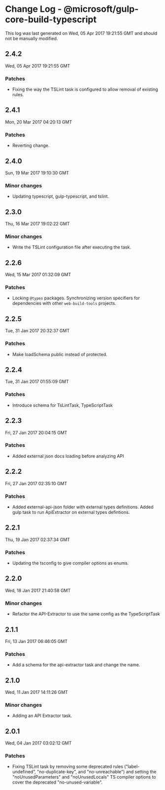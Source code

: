 # Change Log - @microsoft/gulp-core-build-typescript

This log was last generated on Wed, 05 Apr 2017 19:21:55 GMT and should not be manually modified.

## 2.4.2
Wed, 05 Apr 2017 19:21:55 GMT

### Patches

- Fixing the way the TSLint task is configured to allow removal of existing rules.

## 2.4.1
Mon, 20 Mar 2017 04:20:13 GMT

### Patches

- Reverting change.

## 2.4.0
Sun, 19 Mar 2017 19:10:30 GMT

### Minor changes

- Updating typescript, gulp-typescript, and tslint.

## 2.3.0
Thu, 16 Mar 2017 19:02:22 GMT

### Minor changes

- Write the TSLint configuration file after executing the task.

## 2.2.6
Wed, 15 Mar 2017 01:32:09 GMT

### Patches

- Locking `@types` packages. Synchronizing version specifiers for dependencies with other `web-build-tools` projects.

## 2.2.5
Tue, 31 Jan 2017 20:32:37 GMT

### Patches

- Make loadSchema public instead of protected.

## 2.2.4
Tue, 31 Jan 2017 01:55:09 GMT

### Patches

- Introduce schema for TsLintTask, TypeScriptTask

## 2.2.3
Fri, 27 Jan 2017 20:04:15 GMT

### Patches

- Added external json docs loading before analyzing API

## 2.2.2
Fri, 27 Jan 2017 02:35:10 GMT

### Patches

- Added external-api-json folder with external types definitions. Added gulp task to run ApiExtractor on external types defintions.

## 2.2.1
Thu, 19 Jan 2017 02:37:34 GMT

### Patches

- Updating the tsconfig to give compiler options as enums.

## 2.2.0
Wed, 18 Jan 2017 21:40:58 GMT

### Minor changes

- Refactor the API-Extractor to use the same config as the TypeScriptTask

## 2.1.1
Fri, 13 Jan 2017 06:46:05 GMT

### Patches

- Add a schema for the api-extractor task and change the name.

## 2.1.0
Wed, 11 Jan 2017 14:11:26 GMT

### Minor changes

- Adding an API Extractor task.

## 2.0.1
Wed, 04 Jan 2017 03:02:12 GMT

### Patches

- Fixing TSLint task by removing some deprecated rules ("label-undefined”, "no-duplicate-key", and "no-unreachable") and setting the "noUnusedParameters" and "noUnusedLocals" TS compiler options to cover the deprecated "no-unused-variable".

